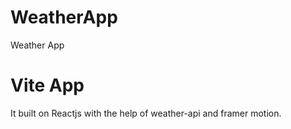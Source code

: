 # WeatherApp
Weather App


<h1>Vite App</h1>
<p>It built on Reactjs with the help of weather-api and framer motion.</p>
